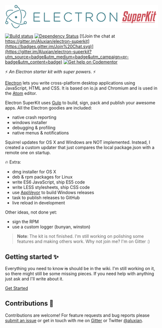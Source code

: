 ![Electron SuperKit Logo](docs/logo.png)

[![Build status](https://ci.appveyor.com/api/projects/status/7u19ki1r7pofwr25/branch/deploy?svg=true)](https://ci.appveyor.com/project/Aluxian/electron-superkit/branch/deploy)
[![Dependency Status](https://david-dm.org/Aluxian/electron-superkit/status.svg)](https://david-dm.org/Aluxian/electron-superkit#info=dependencies)
[![Join the chat at https://gitter.im/Aluxian/electron-superkit](https://badges.gitter.im/Join%20Chat.svg)](https://gitter.im/Aluxian/electron-superkit?utm_source=badge&utm_medium=badge&utm_campaign=pr-badge&utm_content=badge)
[![Get help on Codementor](https://cdn.codementor.io/badges/get_help_github.svg)](https://www.codementor.io/aluxian)

:zap: *An Electron starter kit with super powers.* :zap:

[Electron](http://electron.atom.io/) lets you write cross-platform desktop applications using JavaScript, HTML and CSS. It is based on io.js and Chromium and is used in the [Atom](https://atom.io/) editor.

Electron SuperKit uses [Gulp](http://gulpjs.com/) to build, sign, pack and publish your awesome apps. All the Electron goodies are included:

- native crash reporting
- windows installer
- debugging & profiling
- native menus & notifications

Squirrel updates for OS X and Windows are NOT implemented. Instead, I created a custom updater that just compares the local package.json with a remote one on startup.

:fire: Extra:

- dmg installer for OS X
- deb & rpm packages for Linux
- write ES6 JavaScript, ship ES5 code
- write LESS stylesheets, ship CSS code
- use [AppVeyor](http://www.appveyor.com/) to build Windows releases
- task to publish releases to GitHub
- live reload in development

Other ideas, not done yet:

- sign the RPM
- use a custom logger (bunyan, winston)

> **Note**: The kit is not finished. I'm still working on polishing some features and making others work. Why not join me? I'm on Gitter :)

## Getting started :sparkles:

Everything you need to know ~~is~~ should be in the wiki. I'm still working on it, so there might still be some missing pieces. If you need help with anything just ask and I'll write about it.

[Get Started](https://github.com/Aluxian/electron-superkit/wiki/Home)

## Contributions :pray:

Contributions are welcome! For feature requests and bug reports please [submit an issue](https://github.com/Aluxian/electron-superkit/issues) or get in touch with me on [Gitter](https://gitter.im/Aluxian/electron-superkit?utm_source=badge&utm_medium=badge&utm_campaign=pr-badge&utm_content=badge) or Twitter [@aluxian](https://twitter.com/aluxian).
